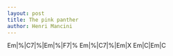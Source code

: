 ```yaml
---
layout: post
title: The pink panther
author: Henri Mancini
---
```


<canvas class="chords">Em|%|C7|%|Em|%|F7|%
Em|%|C7|%|Em|X
Em|C|Em|C</canvas>





